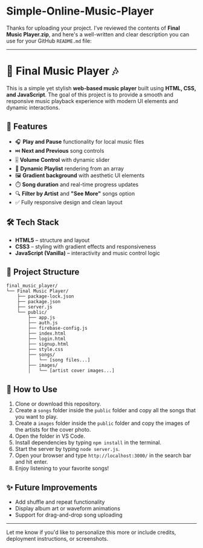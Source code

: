 # Simple-Online-Music-Player

Thanks for uploading your project. I’ve reviewed the contents of **Final Music Player.zip**, and here's a well-written and clear description you can use for your GitHub `README.md` file:

---

# 🎵 Final Music Player 🎶

This is a simple yet stylish **web-based music player** built using **HTML, CSS, and JavaScript**. The goal of this project is to provide a smooth and responsive music playback experience with modern UI elements and dynamic interactions.

## 🚀 Features

* 🎧 **Play and Pause** functionality for local music files
* ⏭️ **Next and Previous** song controls
* 🎚️ **Volume Control** with dynamic slider
* 📃 **Dynamic Playlist** rendering from an array
* 🖼️ **Gradient background** with aesthetic UI elements
* ⏱️ **Song duration** and real-time progress updates
* 🔍 **Filter by Artist** and **"See More"** songs option
* ✅ Fully responsive design and clean layout

## 🛠️ Tech Stack

* **HTML5** – structure and layout
* **CSS3** – styling with gradient effects and responsiveness
* **JavaScript (Vanilla)** – interactivity and music control logic

## 📁 Project Structure

```
final_music_player/
└── Final Music Player/
    ├── package-lock.json
    ├── package.json
    ├── server.js
    └── public/
        ├── app.js
        ├── auth.js
        ├── firebase-config.js
        ├── index.html
        ├── login.html
        ├── signup.html
        ├── style.css
        ├── songs/
        │   └── [song files...]
        ├── images/
        │   └── [artist cover images...]
```

## 🎯 How to Use

1. Clone or download this repository.
2. Create a `songs` folder inside the `public` folder and copy all the songs that you want to play.
3. Create a `images` folder inside the `public` folder and copy the images of the artists for the cover photo.
4. Open the folder in VS Code.
5. Install dependencies by typing `npm install` in the terminal.
6. Start the server by typing `node server.js`.
7. Open your browser and type `http://localhost:3000/` in the search bar and hit enter.
8. Enjoy listening to your favorite songs!

## ✨ Future Improvements

* Add shuffle and repeat functionality
* Display album art or waveform animations
* Support for drag-and-drop song uploading

---

Let me know if you'd like to personalize this more or include credits, deployment instructions, or screenshots.

